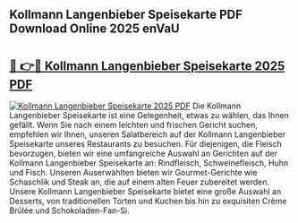 ## Kollmann Langenbieber Speisekarte PDF Download Online 2025 enVaU

# <h2><a href="http://gc6sdoc.nevu.top/?p=Kollmann+Langenbieber+Speisekarte">🔗 👉🔴 Kollmann Langenbieber Speisekarte 2025 PDF</a></h2>

[![Kollmann Langenbieber Speisekarte 2025 PDF](https://i.imgur.com/dBaPXMq.png)](http://gc6sdoc.nevu.top/?p=Kollmann+Langenbieber+Speisekarte)
Die Kollmann Langenbieber Speisekarte ist eine Gelegenheit, etwas zu wählen, das Ihnen gefällt. Wenn Sie nach einem leichten und frischen Gericht suchen, empfehlen wir Ihnen, unseren Salatbereich auf der Kollmann Langenbieber Speisekarte unseres Restaurants zu besuchen. Für diejenigen, die Fleisch bevorzugen, bieten wir eine umfangreiche Auswahl an Gerichten auf der Kollmann Langenbieber Speisekarte an: Rindfleisch, Schweinefleisch, Huhn und Fisch. Unseren Auserwählten bieten wir Gourmet-Gerichte wie Schaschlik und Steak an, die auf einem alten Feuer zubereitet werden. Unsere Kollmann Langenbieber Speisekarte bietet eine große Auswahl an Desserts, von traditionellen Torten und Kuchen bis hin zu exquisiten Crème Brûlée und Schokoladen-Fan-Si.
